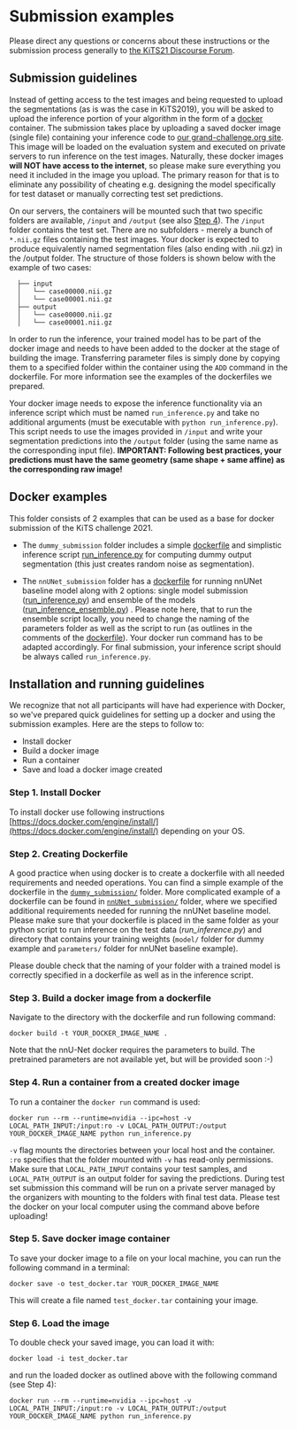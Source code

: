 # Submission examples
Please direct any questions or concerns about these instructions or the submission process generally to [the KiTS21 Discourse Forum](https://discourse.kits-challenge.org/).

## Submission guidelines

Instead of getting access to the test images and being requested to upload the segmentations (as is was the case in 
KiTS2019), you will be asked to upload the inference portion of your algorithm in the form of a 
[docker](https://www.docker.com/) container. The submission takes place by uploading a saved docker image 
(single file) containing your inference code to [our grand-challenge.org site](https://kits21.grand-challenge.org/). 
This image will be loaded on the evaluation system and executed on private servers to run inference on the test images.
Naturally, these docker images **will NOT have access to the internet**,
so please make sure everything you need it included in the image you upload.
The primary reason for that is to eliminate 
any possibility of cheating e.g. designing the model specifically for test dataset or manually correcting test set 
predictions.

On our servers, the containers will be mounted such that two specific folders are available, `/input` and `/output` (see also [Step 4](#step-4-run-a-container-from-a-created-docker-image)).
The `/input` folder contains the test set. There are no subfolders - 
  merely a bunch of `*.nii.gz` files containing the test images. Your docker is expected to produce equivalently 
  named segmentation files (also ending with .nii.gz) in the /output folder. The structure of those folders is shown 
  below with the example of two cases: 
  
      ├── input
      │   └── case00000.nii.gz
      │   └── case00001.nii.gz
      ├── output
      │   └── case00000.nii.gz
      │   └── case00001.nii.gz


In order to run the inference, your trained model has to be part of the docker image and needs to have been added to 
the docker at the stage of building the image. Transferring parameter files is simply done by copying them to a 
specified folder within the container using the `ADD` command in the dockerfile.
For more information see the examples of the dockerfiles we prepared.

Your docker image needs to expose the inference functionality via an inference script which must be named 
`run_inference.py` and take no additional arguments (must be executable with `python run_inference.py`). 
This script needs to use the images
provided in `/input` and write your segmentation predictions into the `/output` folder (using the same name as the 
corresponding input file). **IMPORTANT: Following best practices, your predictions must have the same geometry 
(same shape + same affine) as the corresponding raw image!**

## Docker examples

This folder consists of 2 examples that can be used as a base for docker submission of the KiTS challenge 2021.

- The `dummy_submission` folder includes
  a simple [dockerfile](dummy_submission/Dockerfile)
  and simplistic inference
  script [run_inference.py](dummy_submission/run_inference.py)
  for computing dummy output segmentation (this just creates random noise as segmentation).

- The `nnUNet_submission` folder has
  a [dockerfile](nnU-Net_baseline/Dockerfile) for
  running nnUNet baseline model along with 2 options: single model
  submission ([run_inference.py](nnUNet_submission/run_inference.py))
  and ensemble of the
  models ([run_inference_ensemble.py](nnUNet_submission/run_inference_ensembling.py))
  . Please note here, that to run the ensemble script locally, you need to change the naming of the parameters folder as
  well as the script to run (as outlines in the comments of
  the [dockerfile](nnUNet_submission/Dockerfile)).
  Your docker run command has to be adapted accordingly. For final submission, your inference script should be
  always called `run_inference.py`.

## Installation and running guidelines

We recognize that not all participants will have had experience with Docker, so we've prepared quick guidelines for
setting up a docker and using the submission examples. Here are the steps to follow to:

- Install docker
- Build a docker image
- Run a container
- Save and load a docker image created

### Step 1. Install Docker

To install docker use following instructions [https://docs.docker.com/engine/install/](https://docs.docker.com/engine/install/) depending on your OS.

### Step 2. Creating Dockerfile

A good practice when using docker is to create a dockerfile with all needed requirements and needed operations. You can
find a simple example of the dockerfile in
the [`dummy_submission/`](dummy_submission) folder.
More complicated example of a dockerfile can be found
in [`nnUNet_submission/`](nnUNet_submission) folder,
where we specified additional requirements needed for running the nnUNet baseline model. Please make sure that your
dockerfile is placed in the same folder as your python script to run inference on the test data
(*run_inference.py*) and directory that contains your training weights (`model/` folder for dummy example and `parameters/`
folder for nnUNet baseline example).

Please double check that the naming of your folder with a trained model is correctly specified in a dockerfile as well
as in the inference script.

### Step 3. Build a docker image from a dockerfile

Navigate to the directory with the dockerfile and run following command:

```console
docker build -t YOUR_DOCKER_IMAGE_NAME .
```

Note that the nnU-Net docker requires the parameters to build. The pretrained parameters are not available yet, but will be provided soon :-)

### Step 4. Run a container from a created docker image

To run a container the `docker run` command is used:

```console
docker run --rm --runtime=nvidia --ipc=host -v LOCAL_PATH_INPUT:/input:ro -v LOCAL_PATH_OUTPUT:/output YOUR_DOCKER_IMAGE_NAME python run_inference.py
```

`-v` flag mounts the directories between your local host and the container. `:ro` specifies that the folder mounted
with `-v` has read-only permissions. Make sure that `LOCAL_PATH_INPUT` contains your test samples,
and `LOCAL_PATH_OUTPUT` is an output folder for saving the predictions. During test set submission this command will
be run on a private server managed by the organizers with mounting to the folders with final test data. Please test
the docker on your local computer using the command above before uploading!

<!---
### (Optional) Step 5. Running script within the container
To run any additional scripts, you can execute the following line **within the container**:
```console
python run_inference.py
```
"""
-->

### Step 5. Save docker image container

To save your docker image to a file on your local machine, you can run the following command in a terminal:

```console
docker save -o test_docker.tar YOUR_DOCKER_IMAGE_NAME
```

This will create a file named `test_docker.tar` containing your image.

### Step 6. Load the image

To double check your saved image, you can load it with:

```console
docker load -i test_docker.tar
```

and run the loaded docker as outlined above with the following command (see Step 4):

```console
docker run --rm --runtime=nvidia --ipc=host -v LOCAL_PATH_INPUT:/input:ro -v LOCAL_PATH_OUTPUT:/output YOUR_DOCKER_IMAGE_NAME python run_inference.py
```
